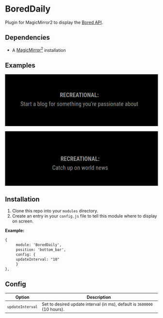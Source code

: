 # BoredDaily
Plugin for MagicMirror2 to display the [Bored API](https://www.boredapi.com/).

## Dependencies
  * A [MagicMirror<sup>2</sup>](https://github.com/MichMich/MagicMirror) installation


## Examples
![name-of-you-image](https://github.com/CptMeetKat/BoredDaily/blob/main/screenshots/Recreational%20Idea%201.png)

![name-of-you-image](https://github.com/CptMeetKat/BoredDaily/blob/main/screenshots/Recreational%20Idea%202.png)



## Installation
  1. Clone this repo into your `modules` directory.
  2. Create an entry in your `config.js` file to tell this module where to display on screen.
  
 **Example:**
```
{
     module: 'BoredDaily',
     position: 'bottom_bar',
     config: {
     updateInterval: "10"
     }
},
```

## Config
| **Option** | **Description** |
| --- | --- |
| `updateInterval` | Set to desired update interval (in ms), default is `3600000` (10 hours). |
